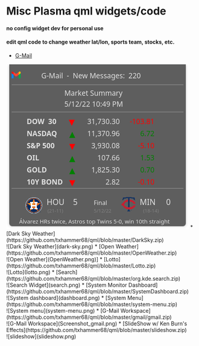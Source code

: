 # Misc Plasma qml widgets/code
#### no config widget dev for personal use <br>
#### edit qml code to change weather lat/lon, sports team, stocks, etc. <br>

* [G-Mail](https://github.com/txhammer68/qml/blob/master/G-Mail.zip) <br>
<picture>
  <img alt="G-Mail" src="gmail.png">
</picture>
* [Dark Sky Weather](https://github.com/txhammer68/qml/blob/master/DarkSky.zip) <br>
![Dark Sky Weather](dark-sky.png)
* [Open Weather](https://github.com/txhammer68/qml/blob/master/OpenWeather.zip) <br>
![Open Weather](OpenWeather.png)]
* [Lotto](https://github.com/txhammer68/qml/blob/master/Lotto.zip) <br>
![Lotto](lotto.png)
* [Search](https://github.com/txhammer68/qml/blob/master/org.kde.search.zip) <br>
![Search Widget](search.png)
* [System Monitor Dashboard](https://github.com/txhammer68/qml/blob/master/SystemDashboard.zip) <br>
 ![System dashboard](dashboard.png)
* [System Menu](https://github.com/txhammer68/qml/blob/master/system-menu.zip) <br>
 ![System menu](system-menu.png)
* [G-Mail Workspace](https://github.com/txhammer68/qml/blob/master/gmail/gmail.zip) <br>
 ![G-Mail Workspace](Screenshot_gmail.png)
 * [SlideShow w/ Ken Burn's Effects](https://github.com/txhammer68/qml/blob/master/slideshow.zip) <br>
 ![slideshow](slideshow.png)
